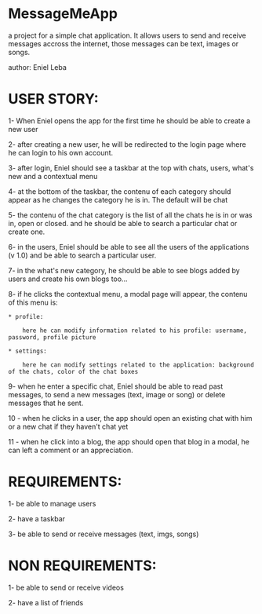 # MessageMeApp
a project for a simple chat application. It allows users to send and receive messages accross the internet, those messages can be text, images or songs.

author: Eniel Leba

# USER STORY:
1- When Eniel opens the app for the first time he should be able to create a new user

2- after creating a new user, he will be redirected to the login page where he can login to his own account.

3- after login, Eniel should see a taskbar at the top with chats, users, what's new and a contextual menu

4- at the bottom of the taskbar, the contenu of each category should appear as he changes the category he is in. The default will be chat

5- the contenu of the chat category is the list of all the chats he is in or was in, open or closed. and he should be able to search a particular chat or create one.

6- in the users, Eniel should be able to see all the users of the applications (v 1.0) and be able to search a particular user.

7- in the what's new category, he should be able to see blogs added by users and create his own blogs too...

8- if he clicks the contextual menu, a modal page will appear, the contenu of this menu is:

	* profile:
	
		here he can modify information related to his profile: username, password, profile picture
		
	* settings:
	
		here he can modify settings related to the application: background of the chats, color of the chat boxes
		
9- when he enter a specific chat, Eniel should be able to read past messages, to send a new messages (text, image or song) or delete messages that he sent.

10 - when he clicks in a user, the app should open an existing chat with him or a new chat if they haven't chat yet

11 - when he click into a blog, the app should open that blog in a modal, he can left a comment or an appreciation.

# REQUIREMENTS:
1- be able to manage users

2- have a taskbar

3- be able to send or receive messages (text, imgs, songs)

# NON REQUIREMENTS:
1- be able to send or receive videos

2- have a list of friends


